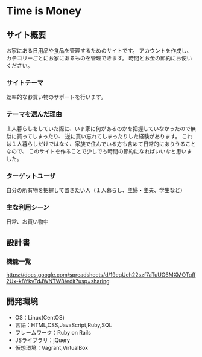 # Time is Money

## サイト概要
お家にある日用品や食品を管理するためのサイトです。
アカウントを作成し、カテゴリーごとにお家にあるものを管理できます。
時間とお金の節約にお使いください。

### サイトテーマ
効率的なお買い物のサポートを行います。

### テーマを選んだ理由
１人暮らしをしていた際に、いま家に何があるのかを把握していなかったので無駄に買ってしまったり、
逆に買い忘れてしまったりした経験があります。
これは１人暮らしだけではなく、家族で住んでいる方も含めて日常的にありうることなので、
このサイトを作ることで少しでも時間の節約になればいいなと思いました。

### ターゲットユーザ
自分の所有物を把握して置きたい人（１人暮らし、主婦・主夫、学生など）

### 主な利用シーン
日常、お買い物中

## 設計書

### 機能一覧
https://docs.google.com/spreadsheets/d/19eqUeh22szf7aTuUG6MXMOTqff2Ux-k8YkvTdJWNTW8/edit?usp=sharing

## 開発環境
- OS：Linux(CentOS)
- 言語：HTML,CSS,JavaScript,Ruby,SQL
- フレームワーク：Ruby on Rails
- JSライブラリ：jQuery
- 仮想環境：Vagrant,VirtualBox
